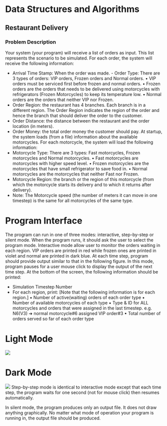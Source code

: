 # Data Structures and Algorithms
##     Restaurant Delivery

### Problem Description
Your system (your program) will receive a list of orders as input. This list represents the scenario to be simulated. For each order, the system will receive the following information:
- Arrival Time Stamp: When the order was made. - Order Type: There are 3 types of orders: VIP orders, Frozen orders and Normal orders.
• VIP orders must be serviced first before frozen and normal orders.
• Frozen orders are the orders that needs to be delivered using motorcycles with refrigerators (Frozen Motorcycles) to keep its temperature low.
• Normal orders are the orders that neither VIP nor Frozen.
- Order Region: the restaurant has 4 branches. Each branch is in a different region. The Order Region indicates the region of the order and hence the branch that should deliver the order to the customer.
- Order Distance: the distance between the restaurant and the order location (in meters).
- Order Money: the total order money the customer should pay.
At startup, the system loads (from a file) information about the available motorcycles. For each motorcycle, the system will load the following information:
- Motorcycle Type: There are 3 types: Fast motorcycles, Frozen motorcycles and Normal motorcycles.
• Fast motorcycles are motorcycles with higher speed level.
• Frozen motorcycles are the motorcycles that have small refrigerator to save food in.
• Normal motorcycles are the motorcycles that neither Fast nor Frozen.
- Motorcycle Region: the branch or the region of this motorcycle (from which the motorcycle starts its delivery and to which it returns after delivery).
- Note: The Motorcycle speed (the number of meters it can move in one timestep) is the same for all motorcycles of the same type.


# Program Interface

The program can run in one of three modes: interactive, step-by-step or silent mode.
When the program runs, it should ask the user to select the program mode.
Interactive mode allow user to monitor the orders waiting in each region. VIP orders are printed in red while frozen ones are printed in violet and normal are printed in dark blue.
At each time step, program should provide output similar to that in the following figure. In this mode, program pauses for a user mouse click to display the output of the next time step.
At the bottom of the screen, the following information should be printed:
- Simulation Timestep Number
- For each region, print: [Note that the following information is for each region.]
▪ Number of active(waiting) orders of each order type
▪ Number of available motorcycles of each type
▪ Type & ID for ALL motorcycles and orders that were assigned in the last timestep.
e.g. N6(V3) ➔ normal motorcycle#6 assigned VIP order#3
▪ Total number of orders served so far of each order type

# Light Mode

![](https://github.com/D4rk1n/DS-Project/blob/master/ProjectInterface.jpg)

# Dark Mode

![](https://github.com/D4rk1n/DS-Project/blob/master/ProjectInterfaceD.jpg)
Step-by-step mode is identical to interactive mode except that each time step, the program waits for one second (not for mouse click) then resumes automatically.

In silent mode, the program produces only an output file. It does not draw anything graphically.
No matter what mode of operation your program is running in, the output file should be produced.

